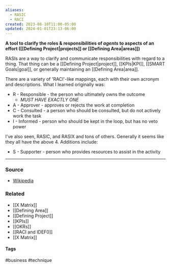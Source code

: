 ```yaml
---
aliases:
  - RASIC
  - RACI
created: 2023-08-10T11:00-05:00
updated: 2024-01-01T23:13-06:00
---
```

**A tool to clarify the roles & responsibilities of *agents* to aspects of an effort ([[Defining Project|projects]] or [[Defining Area|areas]])**

RASIs are a way to clarify and communicate responsibilities with regard to a thing. That thing can be a [[Defining Project|project]], [[KPIs|KPI]], [[SMART Goals|goal]], or generally maintaining an [[Defining Area|area]].

There are a variety of 'RACI'-like mappings, each with their own acronym and descriptions. What I learned originally was:

- R - Responsible - the person who ultimately owns the outcome 
	- *MUST HAVE EXACTLY ONE*
- A - Approver - approves or rejects the work at completion
- C - Consulted - a person who should be consulted, but do not actively work the task
- I - Informed - person who should be kept in the loop, but has no veto power

I've also seen, RASIC, and RASIX and tons of others. Generally it seems like they all have the above 4. Additions include:
- S - Supporter - person who provides resources to assist in the activity

---
### Source
- [Wikipedia](https://en.wikipedia.org/wiki/Responsibility_assignment_matrix)

### Related
- [[X Matrix]]
- [[Defining Area]]
- [[Defining Project]]
- [[KPIs]]
- [[OKRs]]
- [[RACI and IDEF0]]
- [[X Matrix]]

#### Tags
#business #technique 
